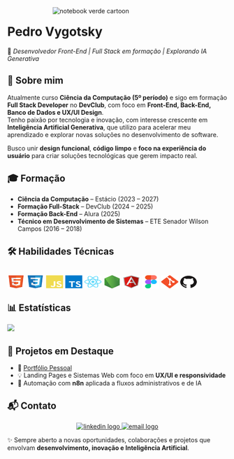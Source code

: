 <img src="https://raw.githubusercontent.com/pedrovyg/notebook-verde.png/main/notebook-verde.png" alt="notebook verde cartoon" width="400px" align="right"/>

# Pedro Vygotsky  

🎯 *Desenvolvedor Front-End | Full Stack em formação | Explorando IA Generativa*  


## 📌 Sobre mim  
Atualmente curso **Ciência da Computação (5º período)** e sigo em formação **Full Stack Developer** no **DevClub**, com foco em **Front-End, Back-End, Banco de Dados e UX/UI Design**.  
Tenho paixão por tecnologia e inovação, com interesse crescente em **Inteligência Artificial Generativa**, que utilizo para acelerar meu aprendizado e explorar novas soluções no desenvolvimento de software.  

Busco unir **design funcional**, **código limpo** e **foco na experiência do usuário** para criar soluções tecnológicas que gerem impacto real.


## 🎓 Formação  
- **Ciência da Computação** – Estácio (2023 – 2027)  
- **Formação Full-Stack** – DevClub (2024 – 2025)  
- **Formação Back-End** – Alura (2025)  
- **Técnico em Desenvolvimento de Sistemas** – ETE Senador Wilson Campos (2016 – 2018)  


## 🛠️ Habilidades Técnicas  

<div style="display: inline_block"><br>
  <img align="center" alt="HTML" height="30" width="40" src="https://raw.githubusercontent.com/devicons/devicon/master/icons/html5/html5-original.svg">
  <img align="center" alt="CSS" height="30" width="40" src="https://raw.githubusercontent.com/devicons/devicon/master/icons/css3/css3-original.svg">
  <img align="center" alt="JS" height="30" width="40" src="https://raw.githubusercontent.com/devicons/devicon/master/icons/javascript/javascript-plain.svg">
  <img align="center" alt="TS" height="30" width="40" src="https://raw.githubusercontent.com/devicons/devicon/master/icons/typescript/typescript-plain.svg">
  <img align="center" alt="React" height="30" width="40" src="https://raw.githubusercontent.com/devicons/devicon/master/icons/react/react-original.svg">
  <img align="center" alt="Node" height="30" width="40" src="https://raw.githubusercontent.com/devicons/devicon/master/icons/nodejs/nodejs-original.svg">
  <img align="center" alt="Angular" height="30" width="40" src="https://raw.githubusercontent.com/devicons/devicon/master/icons/angularjs/angularjs-original.svg">
  <img align="center" alt="Figma" height="30" width="40" src="https://raw.githubusercontent.com/devicons/devicon/master/icons/figma/figma-original.svg">
  <img align="center" alt="Git" height="30" width="40" src="https://raw.githubusercontent.com/devicons/devicon/master/icons/git/git-original.svg">
  <img align="center" alt="Github" height="30" width="40" src="https://raw.githubusercontent.com/devicons/devicon/master/icons/github/github-original.svg">
</div>


## 📊 Estatísticas  

<picture>
  <source srcset="https://github-readme-stats.vercel.app/api?username=pedrovyg&show_icons=true&theme=dark" media="(prefers-color-scheme: dark)" />
  <source srcset="https://github-readme-stats.vercel.app/api?username=pedrovyg&show_icons=true" media="(prefers-color-scheme: light), (prefers-color-scheme: no-preference)" />
  <img src="https://github-readme-stats.vercel.app/api?username=pedrovyg&show_icons=true" />
</picture>


## 🚀 Projetos em Destaque  
- 🔗 [Portfólio Pessoal](https://github.com/pedrovyg)  
- 💡 Landing Pages e Sistemas Web com foco em **UX/UI e responsividade**  
- 🤖 Automação com **n8n** aplicada a fluxos administrativos e de IA  

## 📬 Contato  

<p align="center">
  <a href="https://www.linkedin.com/in/pedrovygotsky">
    <img src="https://img.shields.io/static/v1?message=LinkedIn&logo=linkedin&label=&color=0A66C2&logoColor=white&labelColor=&style=for-the-badge" height="32" alt="linkedin logo" />
  </a>
  <a href="mailto:pedrovygotsky010@gmail.com">
    <img src="https://img.shields.io/static/v1?message=Email&logo=gmail&label=&color=EA4335&logoColor=white&labelColor=&style=for-the-badge" height="32" alt="email logo" />
  </a>
</p>


✨ Sempre aberto a novas oportunidades, colaborações e projetos que envolvam **desenvolvimento, inovação e Inteligência Artificial**.

